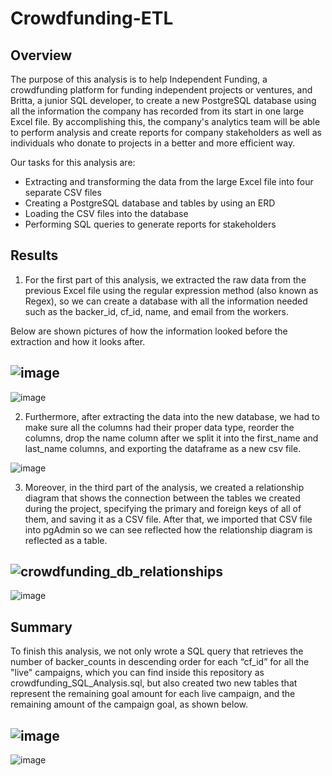 # Crowdfunding-ETL

## Overview

The purpose of this analysis is to help Independent Funding, a crowdfunding platform for funding independent projects or ventures, and Britta, a junior SQL developer, to create a new PostgreSQL database using all the information the company has recorded from its start in one large Excel file. By accomplishing this, the company's analytics team will be able to perform analysis and create reports for company stakeholders as well as individuals who donate to projects in a better and more efficient way.

Our tasks for this analysis are:

* Extracting and transforming the data from the large Excel file into four separate CSV files
* Creating a PostgreSQL database and tables by using an ERD
* Loading the CSV files into the database
* Performing SQL queries to generate reports for stakeholders

## Results

1. For the first part of this analysis, we extracted the raw data from the previous Excel file using the regular expression method (also known as Regex), so we can create a database with all the information needed such as the backer_id, cf_id, name, and email from the workers.  

Below are shown pictures of how the information looked before the extraction and how it looks after.

![image](https://user-images.githubusercontent.com/113261292/204094682-17a110e6-6fee-48ea-9bd0-ab4cd5bbcb1d.png)
-
![image](https://user-images.githubusercontent.com/113261292/204094719-b66000d0-534f-46ac-9fbb-faf98feb601a.png)

2. Furthermore, after extracting the data into the new database, we had to make sure all the columns had their proper data type, reorder the columns, drop the name column after we split it into the first_name and last_name columns, and exporting the dataframe as a new csv file. 

![image](https://user-images.githubusercontent.com/113261292/204095125-0bfb38cb-7f2d-4221-bb7b-9981b3a7caa7.png)

3. Moreover, in the third part of the analysis, we created a relationship diagram that shows the connection between the tables we created during the project, specifying the primary and foreign keys of all of them, and saving it as a CSV file. After that, we imported that CSV file into pgAdmin so we can see reflected how the relationship diagram is reflected as a table. 

![crowdfunding_db_relationships](https://user-images.githubusercontent.com/113261292/204103750-123c0e91-e9b4-49ed-b6aa-c41ab1f77cdd.PNG)
-
![image](https://user-images.githubusercontent.com/113261292/204103772-a48c19e5-9281-4ff5-98e8-d9aa39f8eb19.png)

## Summary

To finish this analysis, we not only wrote a SQL query that retrieves the number of backer_counts in descending order for each “cf_id” for all the "live" campaigns, which you can find inside this repository as crowdfunding_SQL_Analysis.sql, but also created two new tables that represent the remaining goal amount for each live campaign, and the remaining amount of the campaign goal, as shown below. 

![image](https://user-images.githubusercontent.com/113261292/204104024-48289366-f02b-4057-9f98-c705e015e0e8.png)
-
![image](https://user-images.githubusercontent.com/113261292/204104064-b3687543-4f18-4f9d-a8fc-3b85267179ab.png)


